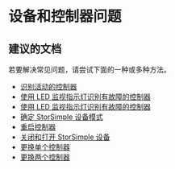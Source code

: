 

<properties
    pageTitle="Appliance and Controller issues"
    description="设备和控制器问题"
    service="microsoft.storsimple"
    resource=""
    authors="divka78"
    displayOrder=""
    selfHelpType="generic"
    supportTopicIds="32295649"
    resourceTags=""
    productPesIds="15438"
    cloudEnvironments="public"
/>


# <a name="appliance-and-controller-issues"></a>设备和控制器问题

## <a name="recommended-documents"></a>**建议的文档**

若要解决常见问题，请尝试下面的一种或多种方法。
- [识别活动的控制器](https://docs.microsoft.com/azure/storsimple/storsimple-controller-replacement#identify-the-active-controller-on-your-device)<br>
- [使用 LED 监视指示灯识别有故障的控制器](https://docs.microsoft.com/azure/storsimple/storsimple-monitoring-indicators#controller-module-indicator-leds)
- [使用 LED 监视指示灯识别有故障的控制器](https://docs.microsoft.com/azure/storsimple/storsimple-monitoring-indicators#controller-module-indicator-leds)
- [确定 StorSimple 设备模式](https://docs.microsoft.com/azure/storsimple/storsimple-device-modes#determine-storsimple-device-mode)
- [重启控制器](https://docs.microsoft.com/azure/storsimple/storsimple-manage-device-controller#restart-or-shut-down-a-single-controller)
- [关闭和打开 StorSimple 设备]( https://docs.microsoft.com/azure/storsimple/storsimple-manage-device-controller#shut-down-a-storsimple-device)
- [更换单个控制器](https://docs.microsoft.com/azure/storsimple/storsimple-controller-replacement#replace-a-single-controller)
- [更换两个控制器](https://docs.microsoft.com/azure/storsimple/storsimple-controller-replacement#replace-both-controllers)

